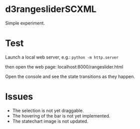 # d3rangesliderSCXML

Simple experiment.

# Test

Launch a local web server, e.g.:
`python -m http.server`

then open the web page: localhost:8000/rangeslider.html

Open the console and see the state transitions as they happen.

# Issues

-	The selection is not yet draggable.
-	The hovering of the bar is not yet implemented.
-	The statechart image is not updated.
